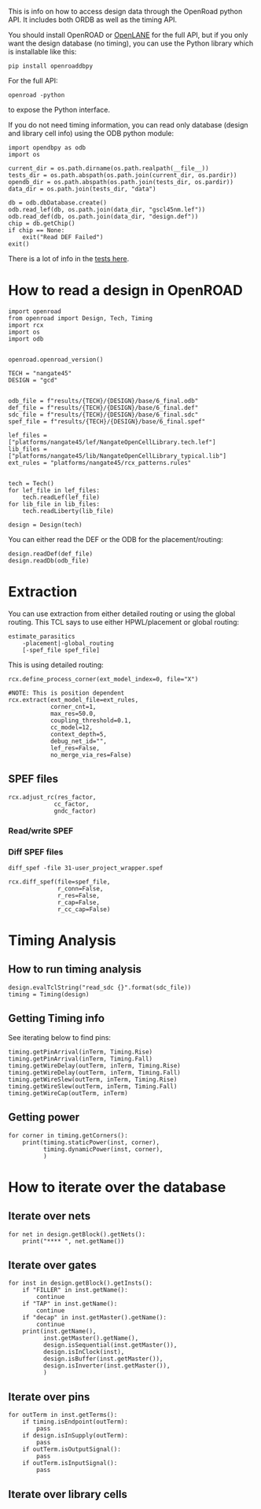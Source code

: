 This is info on how to access design data through the OpenRoad python API. It includes both ORDB as well as the timing API.

You should install OpenROAD or [OpenLANE](installation.md) for the full API,
but if you only want the design database (no timing), you can use the Python
library which is installable like this:
```
pip install openroaddbpy
```

For the full API:
```
openroad -python
```
to expose the Python interface.


If you do not need timing information, you can read only database (design and library cell info) using the ODB python module:
```
import opendbpy as odb
import os 

current_dir = os.path.dirname(os.path.realpath(__file__))
tests_dir = os.path.abspath(os.path.join(current_dir, os.pardir))
opendb_dir = os.path.abspath(os.path.join(tests_dir, os.pardir))
data_dir = os.path.join(tests_dir, "data")

db = odb.dbDatabase.create()
odb.read_lef(db, os.path.join(data_dir, "gscl45nm.lef"))
odb.read_def(db, os.path.join(data_dir, "design.def"))
chip = db.getChip()
if chip == None:
    exit("Read DEF Failed")
exit()
```
There is a lot of info in the [tests here](https://github.com/The-OpenROAD-Project/OpenDB/tree/master/tests/python).

# How to read a design in OpenROAD
```
import openroad
from openroad import Design, Tech, Timing
import rcx
import os
import odb


openroad.openroad_version()

TECH = "nangate45"
DESIGN = "gcd"


odb_file = f"results/{TECH}/{DESIGN}/base/6_final.odb"
def_file = f"results/{TECH}/{DESIGN}/base/6_final.def"
sdc_file = f"results/{TECH}/{DESIGN}/base/6_final.sdc"
spef_file = f"results/{TECH}/{DESIGN}/base/6_final.spef"

lef_files = ["platforms/nangate45/lef/NangateOpenCellLibrary.tech.lef"]
lib_files = ["platforms/nangate45/lib/NangateOpenCellLibrary_typical.lib"]
ext_rules = "platforms/nangate45/rcx_patterns.rules"


tech = Tech()
for lef_file in lef_files:
    tech.readLef(lef_file)
for lib_file in lib_files:
    tech.readLiberty(lib_file)

design = Design(tech)
```

You can either read the DEF or the ODB for the placement/routing:
```
design.readDef(def_file)
design.readDb(odb_file)
```

# Extraction
You can use extraction from either detailed routing or using the global routing. 
This TCL says to use either HPWL/placement or global routing:
```
estimate_parasitics
    -placement|-global_routing
    [-spef_file spef_file]
```

This is using detailed routing:
```
rcx.define_process_corner(ext_model_index=0, file="X")

#NOTE: This is position dependent
rcx.extract(ext_model_file=ext_rules,
            corner_cnt=1,
            max_res=50.0,
            coupling_threshold=0.1,
            cc_model=12,                
            context_depth=5,
            debug_net_id="",
            lef_res=False,
            no_merge_via_res=False)
```

## SPEF files

```
rcx.adjust_rc(res_factor,
             cc_factor,
             gndc_factor)
```

### Read/write SPEF

### Diff SPEF files
```
diff_spef -file 31-user_project_wrapper.spef
```
```
rcx.diff_spef(file=spef_file,
              r_conn=False,
              r_res=False,
              r_cap=False,
              r_cc_cap=False)
```

# Timing Analysis
## How to run timing analysis
```
design.evalTclString("read_sdc {}".format(sdc_file))
timing = Timing(design)
```
## Getting Timing info
See iterating below to find pins:
```
timing.getPinArrival(inTerm, Timing.Rise)
timing.getPinArrival(inTerm, Timing.Fall)
timing.getWireDelay(outTerm, inTerm, Timing.Rise)
timing.getWireDelay(outTerm, inTerm, Timing.Fall)
timing.getWireSlew(outTerm, inTerm, Timing.Rise)
timing.getWireSlew(outTerm, inTerm, Timing.Fall)
timing.getWireCap(outTerm, inTerm)
```

## Getting power
```
for corner in timing.getCorners():
    print(timing.staticPower(inst, corner),
          timing.dynamicPower(inst, corner),
          )
```


# How to iterate over the database
## Iterate over nets
```
for net in design.getBlock().getNets():
    print("**** ", net.getName())
```
## Iterate over gates
```
for inst in design.getBlock().getInsts():
    if "FILLER" in inst.getName():
        continue
    if "TAP" in inst.getName():
        continue
    if "decap" in inst.getMaster().getName():
        continue
    print(inst.getName(), 
          inst.getMaster().getName(),
          design.isSequential(inst.getMaster()), 
          design.isInClock(inst),
          design.isBuffer(inst.getMaster()),
          design.isInverter(inst.getMaster()),
          )
```
## Iterate over pins
```
for outTerm in inst.getTerms():
    if timing.isEndpoint(outTerm):
        pass
    if design.isInSupply(outTerm):
        pass
    if outTerm.isOutputSignal():
        pass
    if outTerm.isInputSignal():
        pass

```
## Iterate over library cells

